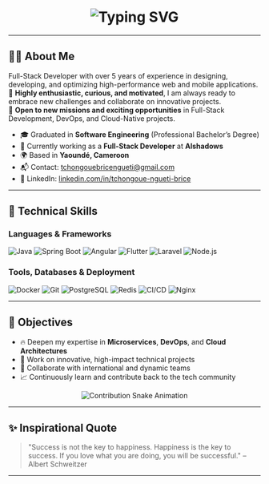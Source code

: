 <h1 align="center">
  <img src="https://readme-typing-svg.herokuapp.com?font=Fira+Code&size=28&duration=2000&pause=1000&color=2E86C1&center=true&vCenter=true&multiline=true&width=600&height=80&lines=Hi+%F0%9F%91%8B%2C+I'm+Tchongoue+Ngueti+Brice;Passionate+Full-Stack+Developer+!+%F0%9F%92%BB" alt="Typing SVG">
</h1>

---

## 👨‍💻 About Me

Full-Stack Developer with over 5 years of experience in designing, developing, and optimizing high-performance web and mobile applications.  
🎯 **Highly enthusiastic, curious, and motivated**, I am always ready to embrace new challenges and collaborate on innovative projects.  
🤝 **Open to new missions and exciting opportunities** in Full-Stack Development, DevOps, and Cloud-Native projects.

- 🎓 Graduated in **Software Engineering** (Professional Bachelor’s Degree)  
- 💼 Currently working as a **Full-Stack Developer** at **Alshadows**  
- 🌍 Based in **Yaoundé, Cameroon**  
- 📬 Contact: [tchongouebricengueti@gmail.com](mailto:tchongouebricengueti@gmail.com)  
- 🔗 LinkedIn: [linkedin.com/in/tchongoue-ngueti-brice](https://linkedin.com/in/tchongoue-ngueti-brice)

---

## 🚀 Technical Skills

### Languages & Frameworks

<p align="left">
  <img src="https://img.shields.io/badge/Java-007396?style=for-the-badge&logo=java&logoColor=white" alt="Java"/>
  <img src="https://img.shields.io/badge/Spring_Boot-6DB33F?style=for-the-badge&logo=spring-boot&logoColor=white" alt="Spring Boot"/>
  <img src="https://img.shields.io/badge/Angular-DD0031?style=for-the-badge&logo=angular&logoColor=white" alt="Angular"/>
  <img src="https://img.shields.io/badge/Flutter-02569B?style=for-the-badge&logo=flutter&logoColor=white" alt="Flutter"/>
  <img src="https://img.shields.io/badge/Laravel-FF2D20?style=for-the-badge&logo=laravel&logoColor=white" alt="Laravel"/>
  <img src="https://img.shields.io/badge/Node.js-339933?style=for-the-badge&logo=node.js&logoColor=white" alt="Node.js"/>
</p>

### Tools, Databases & Deployment

<p align="left">
  <img src="https://img.shields.io/badge/Docker-2496ED?style=for-the-badge&logo=docker&logoColor=white" alt="Docker"/>
  <img src="https://img.shields.io/badge/Git-F05032?style=for-the-badge&logo=git&logoColor=white" alt="Git"/>
  <img src="https://img.shields.io/badge/PostgreSQL-336791?style=for-the-badge&logo=postgresql&logoColor=white" alt="PostgreSQL"/>
  <img src="https://img.shields.io/badge/Redis-DC382D?style=for-the-badge&logo=redis&logoColor=white" alt="Redis"/>
  <img src="https://img.shields.io/badge/CI/CD-0A0A0A?style=for-the-badge&logo=githubactions&logoColor=white" alt="CI/CD"/>
  <img src="https://img.shields.io/badge/Nginx-009639?style=for-the-badge&logo=nginx&logoColor=white" alt="Nginx"/>
</p>

---

## 🎯 Objectives

- 🔥 Deepen my expertise in **Microservices**, **DevOps**, and **Cloud Architectures**  
- 🚀 Work on innovative, high-impact technical projects  
- 🤝 Collaborate with international and dynamic teams  
- 📈 Continuously learn and contribute back to the tech community

<p align="center">
  <img src="https://github.com/bricengueti/bricengueti/blob/output/github-contribution-grid-snake.svg" alt="Contribution Snake Animation"/>
</p>

---

## ✨ Inspirational Quote

> "Success is not the key to happiness. Happiness is the key to success. If you love what you are doing, you will be successful." – Albert Schweitzer

---

<!--
bricengueti/bricengueti is a ✨ special ✨ repository because its `README.md` (this file) appears on your GitHub profile.
-->
